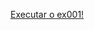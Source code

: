<a href="https://paulosergio1996.github.io/html-css/exercicios/ex001/index.html">Executar o ex001!</a>
